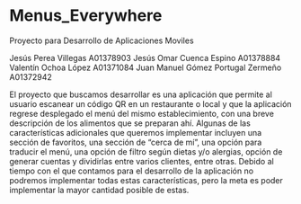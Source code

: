 # Menus_Everywhere
Proyecto para Desarrollo de Aplicaciones Moviles

Jesús Perea Villegas A01378903
Jesús Omar Cuenca Espino A01378884
Valentín Ochoa López A01371084
Juan Manuel Gómez Portugal Zermeño A01372942

El proyecto que buscamos desarrollar es una aplicación que permite al usuario escanear
un código QR en un restaurante o local y que la aplicación regrese desplegado el menú
del mismo establecimiento, con una breve descripción de los alimentos que se preparan
ahí. Algunas de las características adicionales que queremos implementar incluyen una
sección de favoritos, una sección de “cerca de mí”, una opción para traducir el menú, una
opción de filtro según dietas y/o alergias, opción de generar cuentas y dividirlas entre
varios clientes, entre otras. Debido al tiempo con el que contamos para el desarrollo de
la aplicación no podremos implementar todas estas características, pero la meta es poder
implementar la mayor cantidad posible de estas.
